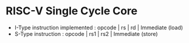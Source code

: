 # RISC-V Single Cycle Core

- I-Type instruction implemented : opcode | rs | rd | Immediate (load)<br>
- S-Type instruction : opcode | rs1 | rs2 | Immediate (store)
